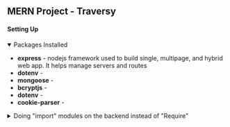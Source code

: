 ## MERN Project - Traversy 

#### Setting Up 


<details open>
<summary>Packages Installed</summary>
<ul>
    <li><strong>express</strong> - nodejs framework used to build single, multipage, and hybrid web app. It helps manage servers and routes</li>
    <li><strong>dotenv</strong> - </li>
    <li><strong>mongoose</strong> - </li>
    <li><strong>bcryptjs</strong> - </li>
    <li><strong>dotenv</strong> - </li>
    <li><strong>cookie-parser</strong> - </li>
</ul>
</details>

<details>
<summary>Doing "import" modules on the backend instead of "Require" </summary>
- Adding <code>  "type": "module",
</code> to the package.json file

</details>



